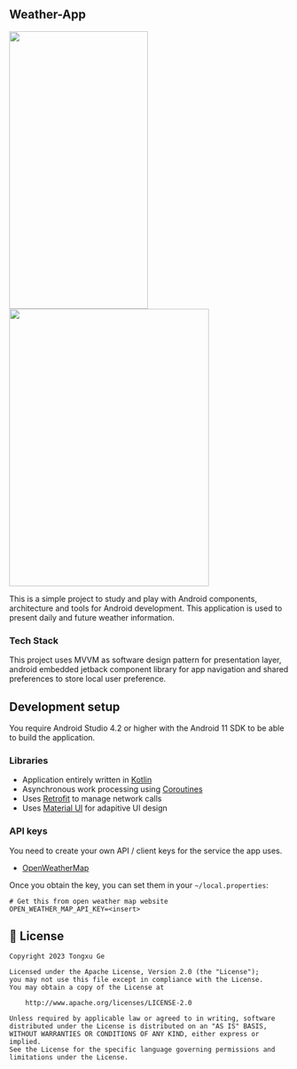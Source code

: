 ## Weather-App

<img src="https://user-images.githubusercontent.com/36249982/234433293-2d1e1eac-0e85-4bac-ad5a-625781afbbae.png" width="250" height="500" /> <img src="https://user-images.githubusercontent.com/36249982/234433657-f9812ca0-7386-4eea-883a-fe89a917d8bd.png" width="360" height="500" />

This is a simple project to study and play with Android components, architecture and tools for Android development. This application is used to present daily and future weather information.

### Tech Stack
This project uses MVVM as software design pattern for presentation layer, android embedded jetback component library for app navigation and shared preferences to store local user preference.

## Development setup

You require Android Studio 4.2 or higher with the Android 11 SDK to be able to build the application. 

### Libraries
- Application entirely written in [Kotlin](https://kotlinlang.org)
- Asynchronous work processing using [Coroutines](https://kotlin.github.io/kotlinx.coroutines/)
- Uses [Retrofit](https://square.github.io/retrofit/) to manage network calls 
- Uses [Material UI](https://m2.material.io/develop/android) for adapitive UI design 

### API keys
You need to create your own API / client keys for the service the app uses.
- [OpenWeatherMap](https://openweathermap.org/current#zip)

Once you obtain the key, you can set them in your `~/local.properties`:
```
# Get this from open weather map website
OPEN_WEATHER_MAP_API_KEY=<insert>
```

## 📃 License
```
Copyright 2023 Tongxu Ge

Licensed under the Apache License, Version 2.0 (the "License");
you may not use this file except in compliance with the License.
You may obtain a copy of the License at

    http://www.apache.org/licenses/LICENSE-2.0

Unless required by applicable law or agreed to in writing, software
distributed under the License is distributed on an "AS IS" BASIS,
WITHOUT WARRANTIES OR CONDITIONS OF ANY KIND, either express or implied.
See the License for the specific language governing permissions and
limitations under the License.
```
